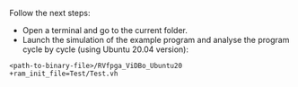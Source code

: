 Follow the next steps:

+ Open a terminal and go to the current folder.
+ Launch the simulation of the example program and analyse the program cycle by cycle (using Ubuntu 20.04 version):
```
<path-to-binary-file>/RVfpga_ViDBo_Ubuntu20 +ram_init_file=Test/Test.vh
```
